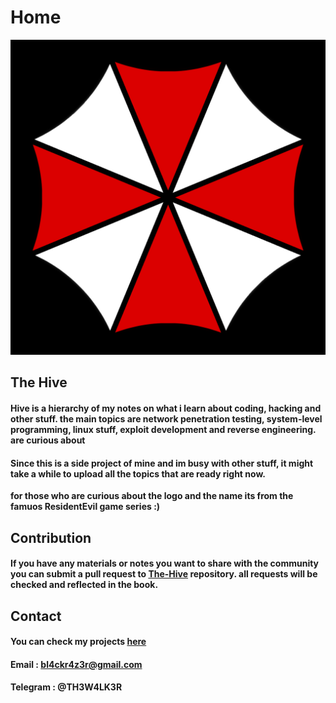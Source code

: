 # Home

![](.gitbook/assets/logo.png)



## The Hive

#### Hive is a hierarchy of my notes on what i learn about coding, hacking and other stuff. the main topics are network penetration testing, system-level programming, linux stuff, exploit development and reverse engineering.  **are curious about**

#### **Since this is a side project of mine and im busy with other stuff, it might take a while to upload all the topics that are ready right now.**

**for those who are curious about the logo and the name its from the famuos ResidentEvil game series :\)**

## Contribution

#### If you have any materials or notes you want to share with the community you can submit a pull request to [The-Hive](https://github.com/7h3w4lk3r/The-Hive) repository. all requests will be checked and reflected in the book.

## **Contact**

#### You can check my projects [here](https://github.com/7h3w4lk3r)

####  Email : bl4ckr4z3r@gmail.com 

####  Telegram : @TH3W4LK3R

